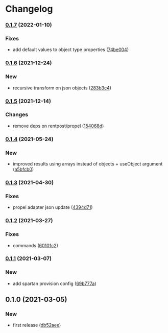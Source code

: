 # Changelog
### [0.1.7](https://github.com/spartan/restq/compare/v0.1.6...v0.1.7) (2022-01-10)


### Fixes

* add default values to object type properties ([74be004](https://github.com/spartan/restq/commit/74be004e17253d7a643d80b5bcd22030d95f3c69))

### [0.1.6](https://github.com/spartan/restq/compare/v0.1.5...v0.1.6) (2021-12-24)


### New

* recursive transform on json objects ([283b3c4](https://github.com/spartan/restq/commit/283b3c484cdae542860ce545e5bd237320e4f875))

### [0.1.5](https://github.com/spartan/restq/compare/v0.1.4...v0.1.5) (2021-12-14)


### Changes

* remove deps on rentpost/propel ([154068d](https://github.com/spartan/restq/commit/154068d8ec2b435460a0ea4c290d79fd142506c2))

### [0.1.4](https://github.com/spartan/restq/compare/v0.1.3...v0.1.4) (2021-05-24)


### New

* improved results using arrays instead of objects + useObject argument ([a5bfcb0](https://github.com/spartan/restq/commit/a5bfcb05f427f04a6c68d6cfa81b94d9c16e3cf7))

### [0.1.3](https://github.com/spartan/restq/compare/v0.1.2...v0.1.3) (2021-04-30)


### Fixes

* propel adapter json update ([4394d71](https://github.com/spartan/restq/commit/4394d7130f398d3b587a39e7e640e5d7f6da85c8))

### [0.1.2](https://github.com/spartan/restq/compare/v0.1.1...v0.1.2) (2021-03-27)


### Fixes

* commands ([60101c2](https://github.com/spartan/restq/commit/60101c2c132a50e96f679b516c40315c608f686a))

### [0.1.1](https://github.com/spartan/restq/compare/v0.1.0...v0.1.1) (2021-03-07)


### New

* add spartan provision config ([69b777a](https://github.com/spartan/restq/commit/69b777ad9285efa976341536eebff2b899507ba8))

## 0.1.0 (2021-03-05)


### New

* first release ([db52aee](https://github.com/spartan/restq/commit/db52aeea96a6a1c06bcaa41dbae1870d2aa36c86))
